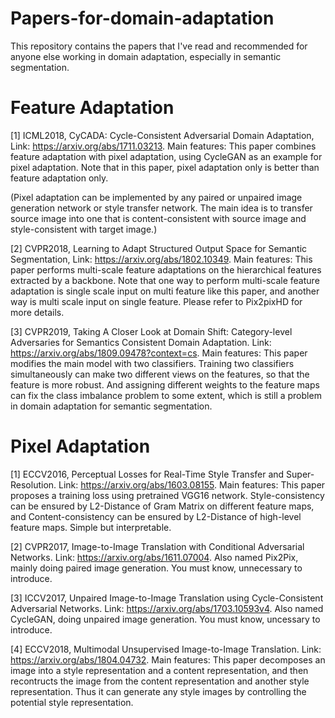 # Papers-for-domain-adaptation
This repository contains the papers that I've read and recommended for anyone else working in domain adaptation, especially in semantic segmentation.

# Feature Adaptation

[1] ICML2018, CyCADA: Cycle-Consistent Adversarial Domain Adaptation, Link: https://arxiv.org/abs/1711.03213.
Main features: This paper combines feature adaptation with pixel adaptation, using CycleGAN as an example for pixel adaptation. Note that in this paper, pixel adaptation only is better than feature adaptation only. 

(Pixel adaptation can be implemented by any paired or unpaired image generation network or style transfer network. The main idea is to transfer source image into one that is content-consistent with source image and style-consistent with target image.)

[2] CVPR2018, Learning to Adapt Structured Output Space for Semantic Segmentation, Link: https://arxiv.org/abs/1802.10349. Main features: This paper performs multi-scale feature adaptations on the hierarchical features extracted by a backbone. Note that one way to perform multi-scale feature adaptation is single scale input on multi feature like this paper, and another way is multi scale input on single feature. Please refer to Pix2pixHD for more details.

[3] CVPR2019, Taking A Closer Look at Domain Shift: Category-level Adversaries for Semantics Consistent Domain Adaptation. Link: https://arxiv.org/abs/1809.09478?context=cs. Main features: This paper modifies the main model with two classifiers. Training two classifiers simultaneously can make two different views on the features, so that the feature is more robust. And assigning different weights to the feature maps can fix the class imbalance problem to some extent, which is still a problem in domain adaptation for semantic segmentation.

# Pixel Adaptation

[1] ECCV2016, Perceptual Losses for Real-Time Style Transfer and Super-Resolution. Link: https://arxiv.org/abs/1603.08155. Main features: This paper proposes a training loss using pretrained VGG16 network. Style-consistency can be ensured by L2-Distance of Gram Matrix on different feature maps, and Content-consistency can be ensured by L2-Distance of high-level feature maps. Simple but interpretable.

[2] CVPR2017, Image-to-Image Translation with Conditional Adversarial Networks. Link: https://arxiv.org/abs/1611.07004. Also named Pix2Pix, mainly doing paired image generation. You must know, unnecessary to introduce.

[3] ICCV2017, Unpaired Image-to-Image Translation using Cycle-Consistent Adversarial Networks. Link: https://arxiv.org/abs/1703.10593v4. Also named CycleGAN, doing unpaired image generation. You must know, uncessary to introduce.

[4] ECCV2018, Multimodal Unsupervised Image-to-Image Translation. Link: https://arxiv.org/abs/1804.04732. Main features: This paper decomposes an image into a style representation and a content representation, and then recontructs the image from the content representation and another style representation. Thus it can generate any style images by controlling the potential style representation.
